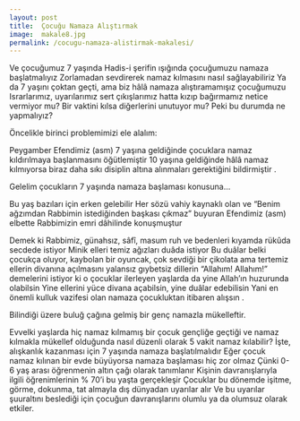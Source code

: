 ```yaml
---
layout: post
title:  Çocuğu Namaza Alıştırmak
image:  makale8.jpg
permalink: /cocugu-namaza-alistirmak-makalesi/
---
```


Ve çocuğumuz 7 yaşında Hadis-i şerifin ışığında çocuğumuzu namaza başlatmalıyız Zorlamadan sevdirerek namaz kılmasını nasıl sağlayabiliriz Ya da 7 yaşını çoktan geçti, ama biz hâlâ namaza alıştıramamışız çocuğumuzu Israrlarımız, uyarılarımız sert çıkışlarımız hatta kızıp bağırmamız netice vermiyor mu? Bir vaktini kılsa diğerlerini unutuyor mu? Peki bu durumda ne yapmalıyız?

 

Öncelikle birinci problemimizi ele alalım:

Peygamber Efendimiz (asm) 7 yaşına geldiğinde çocuklara namaz kıldırılmaya başlanmasını öğütlemiştir 10 yaşına geldiğinde hâlâ namaz kılmıyorsa biraz daha sıkı disiplin altına alınmaları gerektiğini bildirmiştir .

Gelelim çocukların 7 yaşında namaza başlaması konusuna…

Bu yaş bazıları için erken gelebilir Her sözü vahiy kaynaklı olan ve “Benim ağzımdan Rabbimin istediğinden başkası çıkmaz” buyuran Efendimiz (asm) elbette Rabbimizin emri dâhilinde konuşmuştur

Demek ki Rabbimiz, günahsız, sâfî, masum ruh ve bedenleri kıyamda rükûda secdede istiyor Minik elleri temiz ağızları duâda istiyor Bu duâlar belki çocukça oluyor, kaybolan bir oyuncak, çok sevdiği bir çikolata ama tertemiz ellerin divanına açılmasını yalansız gıybetsiz dillerin “Allahım! Allahım!” demelerini istiyor ki o çocuklar ilerleyen yaşlarda da yine Allah’ın huzurunda olabilsin Yine ellerini yüce divana açabilsin, yine duâlar edebilisin Yani en önemli kulluk vazifesi olan namaza çocukluktan itibaren alışsın .

Bilindiği üzere buluğ çağına gelmiş bir genç namazla mükelleftir.

Evvelki yaşlarda hiç namaz kılmamış bir çocuk gençliğe geçtiği ve namaz kılmakla mükellef olduğunda nasıl düzenli olarak 5 vakit namaz kılabilir? İşte, alışkanlık kazanması için 7 yaşında namaza başlatılmalıdır Eğer çocuk namaz kılınan bir evde büyüyorsa namaza başlaması hiç zor olmaz Çünki 0-6 yaş arası öğrenmenin altın çağı olarak tanımlanır Kişinin davranışlarıyla ilgili öğrenimlerinin % 70’i bu yaşta gerçekleşir Çocuklar bu dönemde işitme, görme, dokunma, tat almayla dış dünyadan uyarılar alır Ve bu uyarılar şuuraltını beslediği için çocuğun davranışlarını olumlu ya da olumsuz olarak etkiler.

 